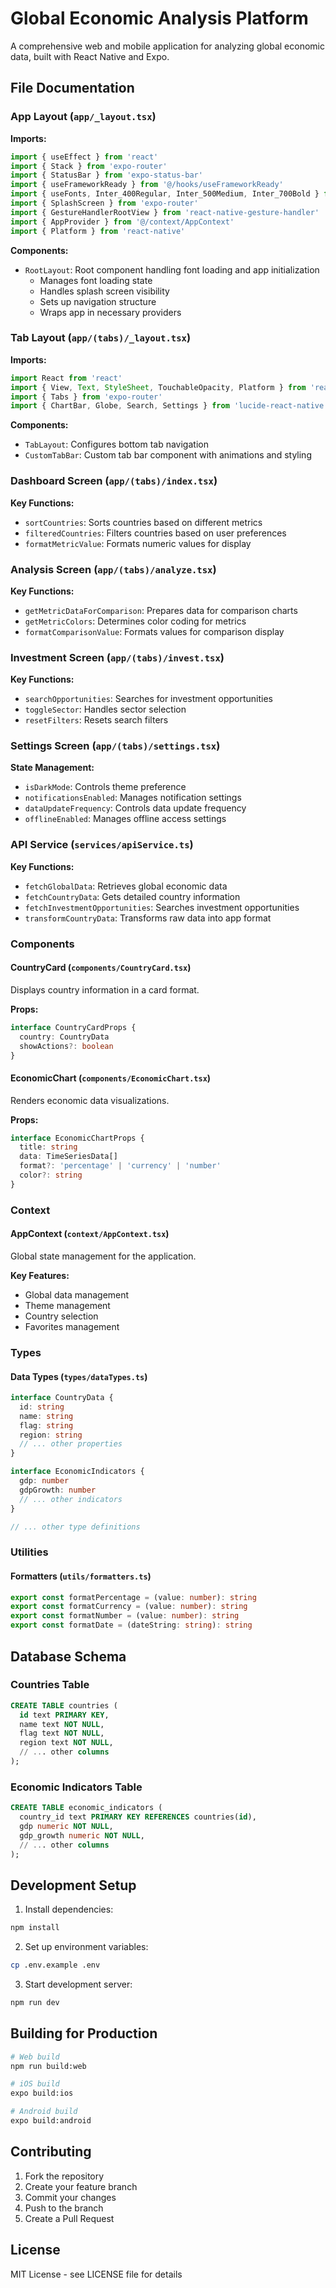 # Global Economic Analysis Platform

A comprehensive web and mobile application for analyzing global economic data, built with React Native and Expo.

## File Documentation

### App Layout (`app/_layout.tsx`)

**Imports:**
```typescript
import { useEffect } from 'react'
import { Stack } from 'expo-router'
import { StatusBar } from 'expo-status-bar'
import { useFrameworkReady } from '@/hooks/useFrameworkReady'
import { useFonts, Inter_400Regular, Inter_500Medium, Inter_700Bold } from '@expo-google-fonts/inter'
import { SplashScreen } from 'expo-router'
import { GestureHandlerRootView } from 'react-native-gesture-handler'
import { AppProvider } from '@/context/AppContext'
import { Platform } from 'react-native'
```

**Components:**
- `RootLayout`: Root component handling font loading and app initialization
  - Manages font loading state
  - Handles splash screen visibility
  - Sets up navigation structure
  - Wraps app in necessary providers

### Tab Layout (`app/(tabs)/_layout.tsx`)

**Imports:**
```typescript
import React from 'react'
import { View, Text, StyleSheet, TouchableOpacity, Platform } from 'react-native'
import { Tabs } from 'expo-router'
import { ChartBar, Globe, Search, Settings } from 'lucide-react-native'
```

**Components:**
- `TabLayout`: Configures bottom tab navigation
- `CustomTabBar`: Custom tab bar component with animations and styling

### Dashboard Screen (`app/(tabs)/index.tsx`)

**Key Functions:**
- `sortCountries`: Sorts countries based on different metrics
- `filteredCountries`: Filters countries based on user preferences
- `formatMetricValue`: Formats numeric values for display

### Analysis Screen (`app/(tabs)/analyze.tsx`)

**Key Functions:**
- `getMetricDataForComparison`: Prepares data for comparison charts
- `getMetricColors`: Determines color coding for metrics
- `formatComparisonValue`: Formats values for comparison display

### Investment Screen (`app/(tabs)/invest.tsx`)

**Key Functions:**
- `searchOpportunities`: Searches for investment opportunities
- `toggleSector`: Handles sector selection
- `resetFilters`: Resets search filters

### Settings Screen (`app/(tabs)/settings.tsx`)

**State Management:**
- `isDarkMode`: Controls theme preference
- `notificationsEnabled`: Manages notification settings
- `dataUpdateFrequency`: Controls data update frequency
- `offlineEnabled`: Manages offline access settings

### API Service (`services/apiService.ts`)

**Key Functions:**
- `fetchGlobalData`: Retrieves global economic data
- `fetchCountryData`: Gets detailed country information
- `fetchInvestmentOpportunities`: Searches investment opportunities
- `transformCountryData`: Transforms raw data into app format

### Components

#### CountryCard (`components/CountryCard.tsx`)
Displays country information in a card format.

**Props:**
```typescript
interface CountryCardProps {
  country: CountryData
  showActions?: boolean
}
```

#### EconomicChart (`components/EconomicChart.tsx`)
Renders economic data visualizations.

**Props:**
```typescript
interface EconomicChartProps {
  title: string
  data: TimeSeriesData[]
  format?: 'percentage' | 'currency' | 'number'
  color?: string
}
```

### Context

#### AppContext (`context/AppContext.tsx`)
Global state management for the application.

**Key Features:**
- Global data management
- Theme management
- Country selection
- Favorites management

### Types

#### Data Types (`types/dataTypes.ts`)
```typescript
interface CountryData {
  id: string
  name: string
  flag: string
  region: string
  // ... other properties
}

interface EconomicIndicators {
  gdp: number
  gdpGrowth: number
  // ... other indicators
}

// ... other type definitions
```

### Utilities

#### Formatters (`utils/formatters.ts`)
```typescript
export const formatPercentage = (value: number): string
export const formatCurrency = (value: number): string
export const formatNumber = (value: number): string
export const formatDate = (dateString: string): string
```

## Database Schema

### Countries Table
```sql
CREATE TABLE countries (
  id text PRIMARY KEY,
  name text NOT NULL,
  flag text NOT NULL,
  region text NOT NULL,
  // ... other columns
);
```

### Economic Indicators Table
```sql
CREATE TABLE economic_indicators (
  country_id text PRIMARY KEY REFERENCES countries(id),
  gdp numeric NOT NULL,
  gdp_growth numeric NOT NULL,
  // ... other columns
);
```

## Development Setup

1. Install dependencies:
```bash
npm install
```

2. Set up environment variables:
```bash
cp .env.example .env
```

3. Start development server:
```bash
npm run dev
```

## Building for Production

```bash
# Web build
npm run build:web

# iOS build
expo build:ios

# Android build
expo build:android
```

## Contributing

1. Fork the repository
2. Create your feature branch
3. Commit your changes
4. Push to the branch
5. Create a Pull Request

## License

MIT License - see LICENSE file for details